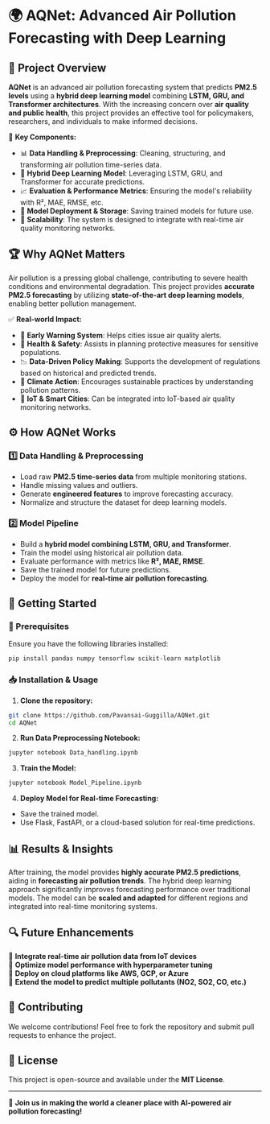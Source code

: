 # 🌍 AQNet: Advanced Air Pollution Forecasting with Deep Learning

## 📌 Project Overview

**AQNet** is an advanced air pollution forecasting system that predicts **PM2.5 levels** using a **hybrid deep learning model** combining **LSTM, GRU, and Transformer architectures**. With the increasing concern over **air quality and public health**, this project provides an effective tool for policymakers, researchers, and individuals to make informed decisions.

🔹 **Key Components:**
- 📊 **Data Handling & Preprocessing**: Cleaning, structuring, and transforming air pollution time-series data.
- 🤖 **Hybrid Deep Learning Model**: Leveraging LSTM, GRU, and Transformer for accurate predictions.
- 📈 **Evaluation & Performance Metrics**: Ensuring the model's reliability with R², MAE, RMSE, etc.
- 💾 **Model Deployment & Storage**: Saving trained models for future use.
- 📡 **Scalability**: The system is designed to integrate with real-time air quality monitoring networks.

## 🏆 Why AQNet Matters

Air pollution is a pressing global challenge, contributing to severe health conditions and environmental degradation. This project provides **accurate PM2.5 forecasting** by utilizing **state-of-the-art deep learning models**, enabling better pollution management.

✅ **Real-world Impact:**
- 🚨 **Early Warning System**: Helps cities issue air quality alerts.
- 🏥 **Health & Safety**: Assists in planning protective measures for sensitive populations.
- 📉 **Data-Driven Policy Making**: Supports the development of regulations based on historical and predicted trends.
- 🌱 **Climate Action**: Encourages sustainable practices by understanding pollution patterns.
- 📡 **IoT & Smart Cities**: Can be integrated into IoT-based air quality monitoring networks.

## ⚙️ How AQNet Works

### 1️⃣ Data Handling & Preprocessing
- Load raw **PM2.5 time-series data** from multiple monitoring stations.
- Handle missing values and outliers.
- Generate **engineered features** to improve forecasting accuracy.
- Normalize and structure the dataset for deep learning models.

### 2️⃣ Model Pipeline
- Build a **hybrid model combining LSTM, GRU, and Transformer**.
- Train the model using historical air pollution data.
- Evaluate performance with metrics like **R², MAE, RMSE**.
- Save the trained model for future predictions.
- Deploy the model for **real-time air pollution forecasting**.

## 🚀 Getting Started

### 🔧 Prerequisites
Ensure you have the following libraries installed:
```bash
pip install pandas numpy tensorflow scikit-learn matplotlib
```

### 📥 Installation & Usage
1. **Clone the repository:**
```bash
git clone https://github.com/Pavansai-Guggilla/AQNet.git
cd AQNet
```
2. **Run Data Preprocessing Notebook:**
```bash
jupyter notebook Data_handling.ipynb
```
3. **Train the Model:**
```bash
jupyter notebook Model_Pipeline.ipynb
```
4. **Deploy Model for Real-time Forecasting:**
- Save the trained model.
- Use Flask, FastAPI, or a cloud-based solution for real-time predictions.

## 📊 Results & Insights
After training, the model provides **highly accurate PM2.5 predictions**, aiding in **forecasting air pollution trends**. The hybrid deep learning approach significantly improves forecasting performance over traditional models. The model can be **scaled and adapted** for different regions and integrated into real-time monitoring systems.

## 🔍 Future Enhancements
🔹 **Integrate real-time air pollution data from IoT devices**  
🔹 **Optimize model performance with hyperparameter tuning**  
🔹 **Deploy on cloud platforms like AWS, GCP, or Azure**  
🔹 **Extend the model to predict multiple pollutants (NO2, SO2, CO, etc.)**  

## 📢 Contributing
We welcome contributions! Feel free to fork the repository and submit pull requests to enhance the project.

## 📜 License
This project is open-source and available under the **MIT License**.

---
🚀 **Join us in making the world a cleaner place with AI-powered air pollution forecasting!**
